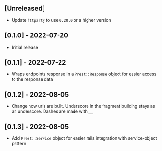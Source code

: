 ## [Unreleased]

- Update `httparty` to use `0.20.0` or a higher version

## [0.1.0] - 2022-07-20

- Initial release

## [0.1.1] - 2022-07-22

- Wraps endpoints response in a `Prest::Response` object for easier access to the response data

## [0.1.2] - 2022-08-05

- Change how urls are built. Underscore in the fragment building stays as an underscore. Dashes are made with `__`

## [0.1.3] - 2022-08-05

- Add `Prest::Service` object for easier rails integration with service-object pattern
